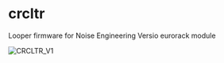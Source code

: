 # crcltr
Looper firmware for Noise Engineering Versio eurorack module

![CRCLTR_V1](https://github.com/s3g/crcltr/assets/2341558/8543cadd-4c53-4c67-aff7-c281ff58f9c5)
